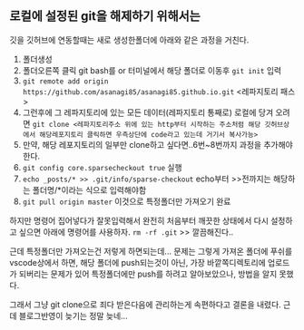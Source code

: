 ## 로컬에 설정된 git을 해제하기 위해서는

깃을 깃허브에 연동할때는 새로 생성한폴더에 아래와 같은 과정을 거친다.
1. 폴더생성
2. 폴더오른쪽 클릭 git bash를 or 터미널에서 해당 폴더로 이동후 `git init` 입력
3. `git remote add origin https://github.com/asanagi85/asanagi85.github.io.git` <레파지토리 패스>
4. 그런후에 그 레파지토리에 있는 모든 데이터(레파지토리 통째로) 로컬에 당겨 오려면 
`git clone <레파지토리주소 위에 있는 http부터 시작하는 주소처럼 해당 깃허브상에서 해당레포지토리 클릭하면 우측상단에 code라고 있는데 거기서 복사가능>`
5. 만약, 해당 레포지토리의 일부만 clone하고 싶다면..6번~8번까지 과정을 추가해야 한다.
6. `git config core.sparsecheckout true` 실행
7. `echo _posts/* >> .git/info/sparse-checkout` echo부터 >>전까지는 해당하는 폴더명/*이라는 식으로 입력해야함
8. `git pull origin master` 이것으로 특정폴더만 가져오기 완료

하지만 명령어 집어넣다가 잘못입력해서 완전히 처음부터 깨끗한 상태에서 다시 설정하고 싶으면
아래에 명령어를 사용하자.
`rm -rf .git` >> 깔끔해진다..

근데 특정폴더만 가져오는건 저렇게 하면되는데...
문제는 그렇게 가져온 폴더에 푸쉬를 vscode상에서 하면, 해당 폴더에 push되는것이 아닌,
가장 바깥쪽디렉토리에 업로드가 되버리는 문제가 있어
특정폴더에만 push를 하려고 알아보았으나, 방법을 알지 못했다.

그래서 그냥 git clone으로 죄다 받은다음에 관리하는게 속편하다고 결론을 내렸다.
근데 블로그반영이 늦기는 정말 늦네...
